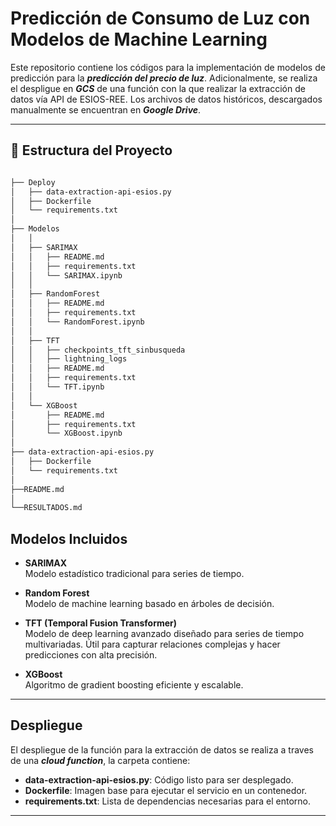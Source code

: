# Predicción de Consumo de Luz con Modelos de Machine Learning

Este repositorio contiene los códigos para la implementación de modelos de predicción para la **_predicción del precio de luz_**. Adicionalmente, se realiza el despligue en **_GCS_** de una función con la que realizar la extracción de datos vía API de ESIOS-REE. Los archivos de datos históricos, descargados manualmente se encuentran en **_Google Drive_**.

---

## 📁 Estructura del Proyecto

```bash

├── Deploy
│   ├── data-extraction-api-esios.py
│   ├── Dockerfile
│   └── requirements.txt
│
├── Modelos
│   │
│   ├── SARIMAX
│   │   ├── README.md
│   │   ├── requirements.txt
│   │   └── SARIMAX.ipynb
│   │
│   ├── RandomForest
│   │   ├── README.md
│   │   ├── requirements.txt
│   │   └── RandomForest.ipynb
│   │
│   ├── TFT
│   │   ├── checkpoints_tft_sinbusqueda
│   │   ├── lightning_logs
│   │   ├── README.md
│   │   ├── requirements.txt
│   │   └── TFT.ipynb
│   │
│   └── XGBoost
│       ├── README.md
│       ├── requirements.txt
│       └── XGBoost.ipynb
│
├── data-extraction-api-esios.py
│   ├── Dockerfile
│   └── requirements.txt
│
├──README.md
│
└──RESULTADOS.md
```

## Modelos Incluidos

- **SARIMAX**  
  Modelo estadístico tradicional para series de tiempo.

- **Random Forest**  
  Modelo de machine learning basado en árboles de decisión.

- **TFT (Temporal Fusion Transformer)**  
  Modelo de deep learning avanzado diseñado para series de tiempo multivariadas. Útil para capturar relaciones complejas y hacer predicciones con alta precisión.

- **XGBoost**  
  Algoritmo de gradient boosting eficiente y escalable.

---

## Despliegue

El despliegue de la función para la extracción de datos se realiza a traves de una **_cloud function_**, la carpeta contiene:

- **data-extraction-api-esios.py**: Código listo para ser desplegado.
- **Dockerfile**: Imagen base para ejecutar el servicio en un contenedor.
- **requirements.txt**: Lista de dependencias necesarias para el entorno.

---

